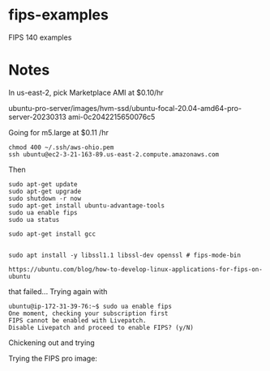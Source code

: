 # fips-examples
FIPS 140 examples

# Notes

In us-east-2, pick Marketplace AMI at $0.10/hr 

ubuntu-pro-server/images/hvm-ssd/ubuntu-focal-20.04-amd64-pro-server-20230313
ami-0c2042215650076c5

Going for m5.large at $0.11 /hr

```
chmod 400 ~/.ssh/aws-ohio.pem
ssh ubuntu@ec2-3-21-163-89.us-east-2.compute.amazonaws.com
```

Then 

```
sudo apt-get update
sudo apt-get upgrade
sudo shutdown -r now
sudo apt-get install ubuntu-advantage-tools
sudo ua enable fips
sudo ua status
```

```
sudo apt-get install gcc


sudo apt install -y libssl1.1 libssl-dev openssl # fips-mode-bin

https://ubuntu.com/blog/how-to-develop-linux-applications-for-fips-on-ubuntu
```

that failed... Trying again with

```
ubuntu@ip-172-31-39-76:~$ sudo ua enable fips
One moment, checking your subscription first
FIPS cannot be enabled with Livepatch.
Disable Livepatch and proceed to enable FIPS? (y/N)
```

Chickening out and trying 

Trying the FIPS pro image:

